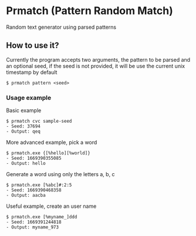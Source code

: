# Prmatch (Pattern Random Match)

Random text generator using parsed patterns

## How to use it?

Currently the program accepts two arguments, the pattern to be parsed and an optional seed,
if the seed is not provided, it will be use the current unix timestamp by default

```
$ prmatch pattern <seed>
```

### Usage example

Basic example

```
$ prmatch cvc sample-seed
- Seed: 37694
- Output: qeq
```

More advanced example, pick a word

```
$ prmatch.exe {[%hello][%world]}
- Seed: 1669390355085
- Output: hello
```

Generate a word using only the letters a, b, c

```
$ prmatch.exe [%abc]#:2:5
- Seed: 1669390468358
- Output: aacba
```

Useful example, create an user name

```
$ prmatch.exe [%myname_]ddd
- Seed: 1669391244818
- Output: myname_973
```